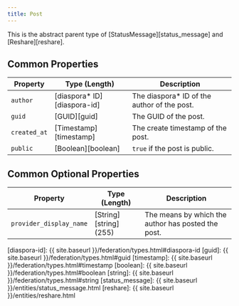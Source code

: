```yaml
---
title: Post
---
```


This is the abstract parent type of [StatusMessage][status_message] and [Reshare][reshare].

## Common Properties

| Property     | Type (Length)                | Description                                  |
| ------------ | ---------------------------- | -------------------------------------------- |
| `author`     | [diaspora\* ID][diaspora-id] | The diaspora\* ID of the author of the post. |
| `guid`       | [GUID][guid]                 | The GUID of the post.                        |
| `created_at` | [Timestamp][timestamp]       | The create timestamp of the post.            |
| `public`     | [Boolean][boolean]           | `true` if the post is public.                |

## Common Optional Properties

| Property                | Type (Length)          | Description                                        |
| ----------------------- | ---------------------- | -------------------------------------------------- |
| `provider_display_name` | [String][string] (255) | The means by which the author has posted the post. |

[diaspora-id]: {{ site.baseurl }}/federation/types.html#diaspora-id
[guid]: {{ site.baseurl }}/federation/types.html#guid
[timestamp]: {{ site.baseurl }}/federation/types.html#timestamp
[boolean]: {{ site.baseurl }}/federation/types.html#boolean
[string]: {{ site.baseurl }}/federation/types.html#string
[status_message]: {{ site.baseurl }}/entities/status_message.html
[reshare]: {{ site.baseurl }}/entities/reshare.html
